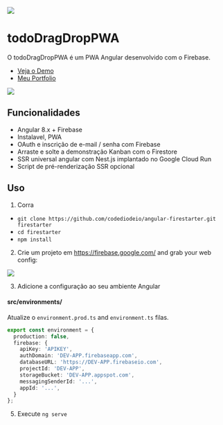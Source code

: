 <p align="center">
<link rel="stylesheet" href="https://use.fontawesome.com/releases/v5.8.2/css/all.css">

<a href="https://www.instagram.com/frantchessico/"><img src="https://www.instagram.com/static/images/web/mobile_nav_type_logo.png/735145cfe0a4.png"><i class="fab fa-twitter"></i></a>

<a href="https://twitter.com/InoqueJaime"></a>

</p>

# todoDragDropPWA

O todoDragDropPWA é um PWA Angular desenvolvido com o Firebase.

- [Veja o Demo](https://todoportfoliofirebaseauth.firebaseapp.com/)
- [Meu Portfolio](https://franciscoinoqueportfolio.firebaseapp.com/)


![](https://franciscoinoqueportfolio.firebaseapp.com/assets/img/francisco_portfolio_pwa.png)

## Funcionalidades

- Angular 8.x + Firebase
- Instalavel, PWA
- OAuth e inscrição de e-mail / senha com Firebase
- Arraste e solte a demonstração Kanban com o Firestore
- SSR universal angular com Nest.js implantado no Google Cloud Run
- Script de pré-renderização SSR opcional

## Uso

1. Corra
- `git clone https://github.com/codediodeio/angular-firestarter.git firestarter`
- `cd firestarter`
- `npm install`

2. Crie um projeto em https://firebase.google.com/ and grab your web config:

![](https://firebasestorage.googleapis.com/v0/b/firestarter-96e46.appspot.com/o/project-config.PNG?alt=media&token=5eabb205-7ba2-4fc3-905f-e9547055e754)

3. Adicione a configuração ao seu ambiente Angular

#### src/environments/

Atualize o `environment.prod.ts` and `environment.ts` filas. 

```typescript
export const environment = {
  production: false,
  firebase: {
    apiKey: 'APIKEY',
    authDomain: 'DEV-APP.firebaseapp.com',
    databaseURL: 'https://DEV-APP.firebaseio.com',
    projectId: 'DEV-APP',
    storageBucket: 'DEV-APP.appspot.com',
    messagingSenderId: '...',
    appId: '...',
  }
};
```


5. Execute `ng serve`
